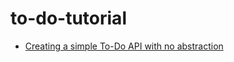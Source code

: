 # to-do-tutorial

* [Creating a simple To-Do API with no abstraction](./tutorial_01_no_abstraction.md)
